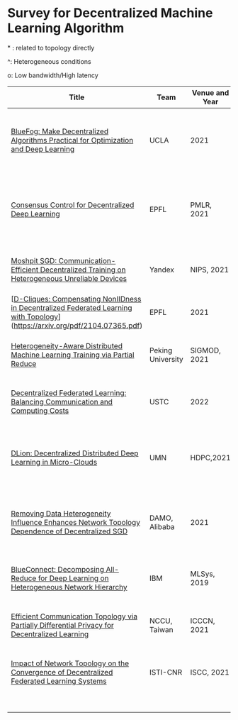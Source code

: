 # Survey for Decentralized Machine Learning Algorithm

\* : related to topology directly

^: Heterogeneous conditions 

o: Low bandwidth/High latency 

| Title                                                        | Team              | Venue and Year | Problem                                                      | Method                                                       | Result                                                       | Notes |
| ------------------------------------------------------------ | ----------------- | -------------- | ------------------------------------------------------------ | ------------------------------------------------------------ | ------------------------------------------------------------ | ----- |
| [BlueFog: Make Decentralized Algorithms Practical for Optimization and Deep Learning](https://arxiv.org/abs/2111.04287) | UCLA              | 2021           | Framework                                                    | Unified abstraction of communication operations, system-level computation acceleration | 1.2×∼1.8× speedup over Horovod                               |       |
| [Consensus Control for Decentralized Deep Learning](http://proceedings.mlr.press/v139/kong21a/kong21a.pdf) | EPFL              | PMLR, 2021     | DSGD training performance impacted by network size, communication topology and data partitioning. | Identify the changing consensus distance                     | practical training guidelines                                | *     |
| [Moshpit SGD: Communication-Efficient Decentralized Training on Heterogeneous Unreliable Devices](https://proceedings.neurips.cc/paper/2021/file/97275a23ca44226c9964043c8462be96-Paper.pdf) | Yandex            | NIPS, 2021     | DSGD for unreliable devices                                  | Design training algorithm                                    | 1.5x training speedup  on preemptible compute nodes.         | ^     |
| [[D-Cliques: Compensating NonIIDness in Decentralized Federated Learning with Topology](https://arxiv.org/abs/2104.07365)](https://arxiv.org/pdf/2104.07365.pdf) | EPFL              | 2021           | Data heterogeneity in DSGD                                   | Design network topology                                      | require less communication for large nodes                   | *     |
| [Heterogeneity-Aware Distributed Machine Learning Training via Partial Reduce](https://dl-acm-org.libproxy2.usc.edu/doi/abs/10.1145/3448016.3452773?casa_token=SxNmuPdNRewAAAAA:xF5wp_YbCA9jzRe8LXx1xjO8u8_1xe6C6UH_0ZzVCq5Xs49CKKNh90U5Wjmlo5Fs58Cl8jKv2AUizGo) | Peking University | SIGMOD, 2021   | stragglers and communication delays                          | Algorithm with parallel-asynchronous partial-reduce operations | 1.21×-2× faster than SOTA                                    | ^     |
| [Decentralized Federated Learning: Balancing Communication and Computing Costs](https://arxiv.org/pdf/2107.12048.pdf) | USTC              | 2022           | Framework for balance communication and computing costs      | Design local update and inter-node communication             | Outperform D-SGD and enhances communication efficiency       |       |
| [DLion: Decentralized Distributed Deep Learning in Micro-Clouds](https://dl-acm-org.libproxy2.usc.edu/doi/pdf/10.1145/3431379.3460643) | UMN               | HDPC,2021      | DSGD performance                                             | Weighted dynamic batching, Per-link prioritized gradient, Direct knowledge transfer | Outperform four SOTA distributed DL systems                  |       |
| [Removing Data Heterogeneity Influence Enhances Network Topology Dependence of Decentralized SGD](https://arxiv.org/pdf/2105.08023.pdf) | DAMO, Alibaba     | 2021           | D-SGD suffers from slow convergence for large and sparse networks | Eliminating the influence of data heterogeneity              | Remove the data heterogeneity  can ameliorate the network topology dependence | *     |
| [BlueConnect: Decomposing All-Reduce for Deep Learning on Heterogeneous Network Hierarchy](https://proceedings.mlsys.org/paper/2019/hash/9b8619251a19057cff70779273e95aa6-Abstract.html) | IBM               | MLSys, 2019    | Communication Framework                                      | Decompose all-reduce operation                               | Reduce synchronization overhead by 87% on 192 GPUs           | ^     |
| [Efficient Communication Topology via Partially Differential Privacy for Decentralized Learning](https://ieeexplore-ieee-org.libproxy2.usc.edu/stamp/stamp.jsp?tp=&arnumber=9522327) | NCCU, Taiwan      | ICCCN, 2021    | Communication Topology                                       | Optimization                                                 | outperform SOTA in convergence rate,  physical training time | *     |
| [Impact of Network Topology on the Convergence of Decentralized Federated Learning Systems](https://ieeexplore.ieee.org/abstract/document/9631460/?casa_token=95Od-1YNPq8AAAAA:_hD90Wu3c-h5hvRzTMva3re03sAVap4zYqJl2TNWXtd4G_gkMIlAbWcV5lNxFsNNdIYO3uS-Dn8) | ISTI-CNR          | ISCC, 2021     | Training performance v.s. communication topology             | empirical study                                              | converge faster in small-scale clusters                      | *     |
|                                                              |                   |                |                                                              |                                                              |                                                              |       |
|                                                              |                   |                |                                                              |                                                              |                                                              |       |
|                                                              |                   |                |                                                              |                                                              |                                                              |       |
|                                                              |                   |                |                                                              |                                                              |                                                              |       |
|                                                              |                   |                |                                                              |                                                              |                                                              |       |
|                                                              |                   |                |                                                              |                                                              |                                                              |       |

